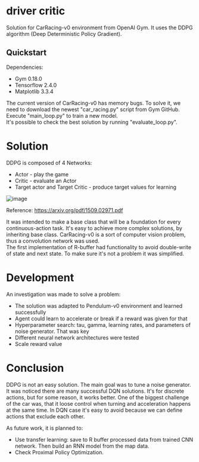 # driver critic
Solution for CarRacing-v0 environment from OpenAI Gym. It uses the DDPG algorithm (Deep Deterministic Policy Gradient).

## Quickstart
Dependencies:
* Gym 0.18.0
* Tensorflow 2.4.0
* Matplotlib 3.3.4

The current version of CarRacing-v0 has memory bugs. To solve it, we need to download the newest "car_racing.py" script from Gym GitHub.<br/>
Execute "main_loop.py" to train a new model.<br/>
It's possible to check the best solution by running "evaluate_loop.py".

# Solution
DDPG is composed of 4 Networks:
* Actor - play the game
* Critic - evaluate an Actor
* Target actor and Target Critic - produce target values for learning

![image](https://user-images.githubusercontent.com/6407844/111140756-ffdf5080-8582-11eb-8372-8764c0c0e1d9.png)

Reference:
https://arxiv.org/pdf/1509.02971.pdf

It was intended to make a base class that will be a foundation for every continuous-action task. It's easy to achieve more complex solutions, by inheriting base class.  CarRacing-v0 is a sort of computer vision problem, thus a convolution network was used.<br/>
The first implementation of R-buffer had functionality to avoid double-write of state and next state. To make sure it's not a problem it was simplified.

# Development
An investigation was made to solve a problem:
* The solution was adapted to Pendulum-v0 environment and learned successfully
* Agent could learn to accelerate or break if a reward was given for that
* Hyperparameter search: tau, gamma, learning rates, and parameters of noise generator. That was key 
* Different neural network architectures were tested
* Scale reward value

# Conclusion
DDPG is not an easy solution. The main goal was to tune a noise generator. It was noticed there are many successful DQN solutions. It's for discrete actions, but for some reason, it works better. One of the biggest challenge of the car was, that it loose control when turning and acceleration happens at the same time. In DQN case it's easy to avoid because we can define actions that exclude each other.

As future work, it is planned to:
* Use transfer learning: save to R buffer processed data from trained CNN network. Then build an RNN model from the map data.
* Check Proximal Policy Optimization.
